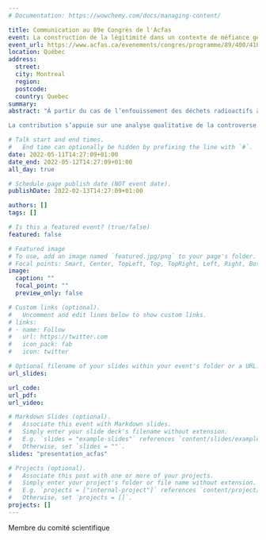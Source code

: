 ```yaml
---
# Documentation: https://wowchemy.com/docs/managing-content/

title: Communication au 89e Congrès de l'Acfas
event: La construction de la légitimité dans un contexte de méfiance généralisée
event_url: https://www.acfas.ca/evenements/congres/programme/89/400/418/c
location: Québec
address:
  street:
  city: Montreal
  region:
  postcode:
  country: Quebec
summary:
abstract: "À partir du cas de l’enfouissement des déchets radioactifs à Bure (France), la communication propose d’inclure la conflictualité et l’expérience sensible des acteurs dans l’épistémologie des controverses environnementales. Les arènes d’expression sont souvent saisies à partir des normes qui contraignent l’expression. La compréhension de ce cadre normatif identifie les stratégies de contournement, dans le but d’inclure les publics qui ne maîtriseraient pas les règles qui fondent la légitimité des points de vue dans ces dispositifs. Pourtant, les controverses environnementales ne désignent pas seulement des désaccords sur des sujets techno-scientifiques : elles renvoient à des affects qui nécessitent d’interroger les régimes de rationalité.

La contribution s’appuie sur une analyse qualitative de la controverse sur l’enfouissement des déchets radioactifs à Bure (France). L’analyse d’un corpus de sites web d’opposants et des promoteurs montre que la critique se construit à travers des pratiques qui croisent l’expertise et l’expérience sensible, dont certaines sont reprises par la communication institutionnelle. La légitimité s’établit à l’intersection de régimes de rationalité fondés sur l’expertise et l’expérience sensible. Elle s’exprime à travers une double disqualification : celle des opposants accusés de ne pas se conformer à l’expertise et celle des promoteurs qui se voient reprochés de tenir un discours sensible stratégique pour favoriser l’acceptabilité du projet."

# Talk start and end times.
#   End time can optionally be hidden by prefixing the line with `#`.
date: 2022-05-11T14:27:09+01:00
date_end: 2022-05-12T14:27:09+01:00
all_day: true

# Schedule page publish date (NOT event date).
publishDate: 2022-02-13T14:27:09+01:00

authors: []
tags: []

# Is this a featured event? (true/false)
featured: false

# Featured image
# To use, add an image named `featured.jpg/png` to your page's folder.
# Focal points: Smart, Center, TopLeft, Top, TopRight, Left, Right, BottomLeft, Bottom, BottomRight.
image:
  caption: ""
  focal_point: ""
  preview_only: false

# Custom links (optional).
#   Uncomment and edit lines below to show custom links.
# links:
# - name: Follow
#   url: https://twitter.com
#   icon_pack: fab
#   icon: twitter

# Optional filename of your slides within your event's folder or a URL.
url_slides:

url_code:
url_pdf:
url_video:

# Markdown Slides (optional).
#   Associate this event with Markdown slides.
#   Simply enter your slide deck's filename without extension.
#   E.g. `slides = "example-slides"` references `content/slides/example-slides.md`.
#   Otherwise, set `slides = ""`.
slides: "presentation_acfas"

# Projects (optional).
#   Associate this post with one or more of your projects.
#   Simply enter your project's folder or file name without extension.
#   E.g. `projects = ["internal-project"]` references `content/project/deep-learning/index.md`.
#   Otherwise, set `projects = []`.
projects: []
---
```


Membre du comité scientifique
